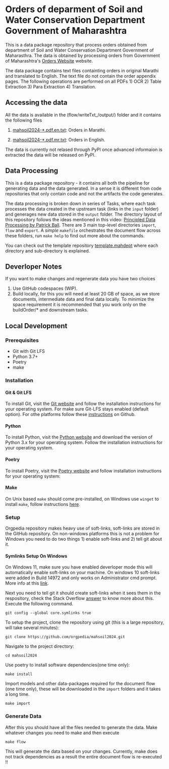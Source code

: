 # Orders of deparment of Soil and Water Conservation Department Government of Maharashtra

This is a data package repository that process orders obtained from department of Soil and Water Conservation Department Government of Maharasthra. The data is obtained by processing orders from Government of Maharashtra's [Orders Website](https://gr.maharashtra.gov.in/1145/Government-Resolutions) website.

The data package contains text files containting orders in original Marathi and translated to English. The text file do not contain the order appendix pages. The following operations are performed on all PDFs 1) OCR 2) Table Extraction 3) Para Extraction 4) Translation.

## Accessing the data

All the data is available in the (flow/writeTxt_/output/) folder and it contains the following files

1. [mahsoil2024-*.pdf.en.txt](flow/writeTxt_/output/): Orders in Marathi.

2. [mahsoil2024-*.pdf.mr.txt](flow/writeTxt_/output/): Orders in English.


The data is currently not relased through PyPI once advanced informaion is extracted the data will be released on PyPI.


## Data Processing
This is a data package repository - it contains all both the pipeline for generating data and the data generated. In a sense it is different from code repositories that only contain code and not the artifacts the code generates.

The data processing is broken down in series of Tasks, where each task processes the data created in the upstream task (links in the `input` folder) and generages new data stored in the `output` folder. The directory layout of this repository follows the ideas mentioned in this video: [Principled Data Processing by Patrick Ball](https://www.youtube.com/watch?v=ZSunU9GQdcI). There are 3 main top-level directories `import`, `flow` and `export`. A *simple* `makefile`  orchestrates the document flow across these folders, run `make help` to find out more about the commands.

You can check out the template repository [template.mahdept](https://github.com/orgpedia/template.mahdept) where each directory and sub-directory is explained. 

## Deverloper Notes

If you want to make changes and regenerate data you have two choices

1. Use GitHub codespaces (WIP).
2. Build locally, for this you will need at least 20 GB of space, as we store documents, intermediate data and final data locally. To minimize the space requirement it is recommended that you work only on the buildOrder/* and downstream tasks.


## Local Development
### Prerequisites
- Git with Git LFS
- Python 3.7+
- Poetry
- make


### Installation

#### Git & Git LFS
To install Git, visit the [Git website](https://git-scm.com/) and follow the installation instructions for your operating system. For make sure Git-LFS stays enabled (default option). For othe platforms follow these [instructions](https://docs.github.com/en/repositories/working-with-files/managing-large-files/installing-git-large-file-storage) on Github.

#### Python
To install Python, visit the [Python website](https://www.python.org/downloads/) and download the  version of Python 3.x for your operating system. Follow the installation instructions for your operating system.

#### Poetry
To install Poetry, visit the [Poetry website](https://python-poetry.org/docs/#installation) and follow installation instructions for your operating system:

#### Make
On Unix based `make` should come pre-installed, on Windows use `winget` to install `make`, follow instructions [here](https://winget.run/pkg/GnuWin32/Make).



### Setup
Orgpedia repository makes heavy use of soft-links, soft-links are stored in the GitHub repository. On non-windows platforms this is not a problem for Windows you need to do two things 1) enable soft-links and 2) tell git about it.

#### Symlinks Setup On Windows
On Windows 11, make sure you have enabled deverloper mode this will automatically enable soft-links on your machine. On windows 10 soft-links were added in Build 14972 and only works on Administrator cmd prompt. More info at this [link](https://blogs.windows.com/windowsdeveloper/2016/12/02/symlinks-windows-10/).

Next you need to tell git it should create soft-links when it sees them in the respository, check the Stack Overflow [answer](https://stackoverflow.com/questions/5917249/git-symbolic-links-in-windows/59761201#59761201) to know more about this. Execute the following command.

```
git config --global core.symlinks true
```


To setup the project, clone the repository using git (this is a large repository, will take several minutes):

```
git clone https://github.com/orgpedia/mahsoil2024.git
```

Navigate to the project directory:

```
cd mahsoil2024
```
Use poetry to install software dependencies(one time only):
```
make install
```

Import models and other data-packages required for the document flow (one time only), these will be downloaded in the `import` folders and it takes a long time.
```
make import
```
### Generate Data

After this you should have all the files needed to generate the data. Make whatever changes you need to make and then execute

```
make flow
```
This will generate the data based on your changes. Currently, make does not track dependencies as a result the entire document flow is re-executed !!
